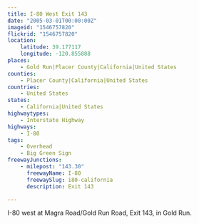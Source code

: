 ```yaml
---
title: I-80 West Exit 143
date: "2005-03-01T00:00:00Z"
imageid: "1546757820"
flickrid: "1546757820"
location:
    latitude: 39.177117
    longitude: -120.855888
places:
    - Gold Run|Placer County|California|United States
counties:
    - Placer County|California|United States
countries:
    - United States
states:
    - California|United States
highwaytypes:
    - Interstate Highway
highways:
    - I-80
tags:
    - Overhead
    - Big Green Sign
freewayJunctions:
    - milepost: "143.30"
      freewayName: I-80
      freewaySlug: i80-california
      description: Exit 143

---
```

I-80 west at Magra Road/Gold Run Road, Exit 143, in Gold Run.